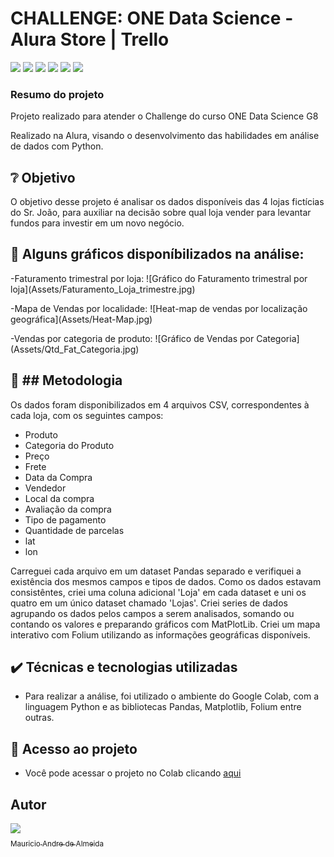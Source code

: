 <h1> CHALLENGE: ONE Data Science - Alura Store | Trello </h1>

<p align="left">
  <img src="https://img.shields.io/static/v1?label=&message=Python&color=blue&style=for-the-badge&logo=python"/>
  <img src="https://img.shields.io/static/v1?label=&message=Pandas&color=blue&style=for-the-badge&logo=pandas"/>
  <img src="https://img.shields.io/static/v1?label=&message=matplotlib&color=blue&style=for-the-badge&logo=matplotlib"/>
  <img src="https://img.shields.io/static/v1?label=&message=folium&color=blue&style=for-the-badge&logo=folium"/>
  <img src="https://img.shields.io/static/v1?label=&message=Colab&color=blue&style=for-the-badge&logo=googlecolab"/>
  <img src="http://img.shields.io/static/v1?label=STATUS&message=CONCLUIDO&color=GREEN&style=for-the-badge"/>
</p>

<h3>Resumo do projeto</h3>

<p>Projeto realizado para atender o Challenge do curso ONE Data Science G8</p>
<p>Realizado na Alura, visando o desenvolvimento das habilidades em análise de dados com Python.</p>


<h2>❔ Objetivo</h2>
O objetivo desse projeto é analisar os dados disponíveis das 4 lojas fictícias do Sr. João, para auxiliar na decisão sobre qual loja vender para levantar fundos para investir em um novo negócio.
<p></p>
<p></p>
<h2>📸 Alguns gráficos disponíbilizados na análise:</h2>
<p></p>
-Faturamento trimestral por loja:
![Gráfico do Faturamento trimestral por loja](Assets/Faturamento_Loja_trimestre.jpg)
<p></p>
-Mapa de Vendas por localidade:
![Heat-map de vendas por localização geográfica](Assets/Heat-Map.jpg)
<p></p>
-Vendas por categoria de produto:
![Gráfico de Vendas por Categoria](Assets/Qtd_Fat_Categoria.jpg)
<p></p>
<p></p>
<h2>🔨 ## Metodologia</h2>

Os dados foram disponibilizados em 4 arquivos CSV, correspondentes à cada loja, com os seguintes campos:
- Produto 	
- Categoria do Produto 
- Preço 
- Frete 
-	Data da Compra 
- Vendedor 
-	Local da compra 
-	Avaliação da compra 
-	Tipo de pagamento 
-	Quantidade de parcelas 
-	lat 
-	lon

Carreguei cada arquivo em um dataset Pandas separado e verifiquei a existência dos mesmos campos e tipos de dados. Como os dados estavam consistêntes, criei uma coluna adicional 'Loja' em cada dataset e uni os quatro em um único dataset chamado 'Lojas'.
Criei series de dados agrupando os dados pelos campos a serem analisados, somando ou contando os valores e preparando gráficos com MatPlotLib.
Criei um mapa interativo com Folium utilizando as informações geográficas disponíveis.
<p></p>
<p></p>
<h2>✔️ Técnicas e tecnologias utilizadas</h2>

   - Para realizar a análise, foi utilizado o ambiente do Google Colab, com a linguagem Python e as bibliotecas Pandas, Matplotlib, Folium entre outras. 
<p></p>
<p></p>
<h2>📁 Acesso ao projeto</h2>

   - Você pode acessar o projeto no Colab clicando [aqui](https://colab.research.google.com/drive/1RY37fQDHHL0mn87SUq85KhkbBPaNdmaa?usp=sharing)

<p></p>

<h2> Autor </h2>

[<img loading="lazy" src="https://avatars.githubusercontent.com/u/195226841?v=4" width=115><br><sub> Mauricio Andre de Almeida</sub>](https://github.com/mauricioaalmeida) 
